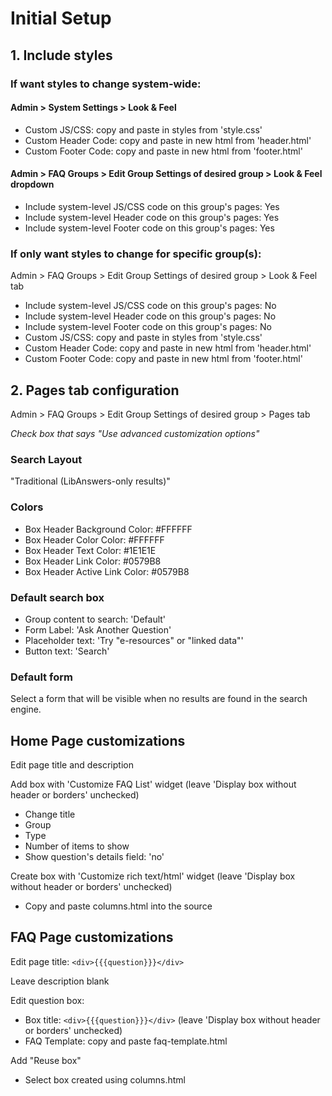 # Initial Setup

## 1. Include styles

### If want styles to change system-wide:

#### Admin > System Settings > Look & Feel
* Custom JS/CSS: copy and paste in styles from 'style.css'
* Custom Header Code: copy and paste in new html from 'header.html'
* Custom Footer Code: copy and paste in new html from 'footer.html'

#### Admin > FAQ Groups > Edit Group Settings of desired group > Look & Feel dropdown
* Include system-level JS/CSS code on this group's pages: Yes
* Include system-level Header code on this group's pages: Yes
* Include system-level Footer code on this group's pages: Yes

### If only want styles to change for specific group(s):

Admin > FAQ Groups > Edit Group Settings of desired group > Look & Feel tab
* Include system-level JS/CSS code on this group's pages: No
* Include system-level Header code on this group's pages: No
* Include system-level Footer code on this group's pages: No
* Custom JS/CSS: copy and paste in styles from 'style.css'
* Custom Header Code: copy and paste in new html from 'header.html'
* Custom Footer Code: copy and paste in new html from 'footer.html'

## 2. Pages tab configuration
Admin > FAQ Groups > Edit Group Settings of desired group > Pages tab

*Check box that says "Use advanced customization options"*

### Search Layout

"Traditional (LibAnswers-only results)"

### Colors

* Box Header Background Color: #FFFFFF
* Box Header Color Color: #FFFFFF
* Box Header Text Color: #1E1E1E
* Box Header Link Color: #0579B8
* Box Header Active Link Color: #0579B8

### Default search box

* Group content to search: 'Default'
* Form Label: 'Ask Another Question'
* Placeholder text: 'Try "e-resources" or "linked data"'
* Button text: 'Search'

### Default form
Select a form that will be visible when no results are found in the search engine.

## Home Page customizations

Edit page title and description

Add box with 'Customize FAQ List' widget (leave 'Display box without header or borders' unchecked)
* Change title
* Group
* Type
* Number of items to show
* Show question's details field: 'no'

Create box with 'Customize rich text/html' widget (leave 'Display box without header or borders' unchecked)
* Copy and paste columns.html into the source

## FAQ Page customizations

Edit page title: ```<div>{{{question}}}</div>```

Leave description blank

Edit question box:
* Box title: ```<div>{{{question}}}</div>``` (leave 'Display box without header or borders' unchecked)
* FAQ Template: copy and paste faq-template.html

Add "Reuse box"
* Select box created using columns.html